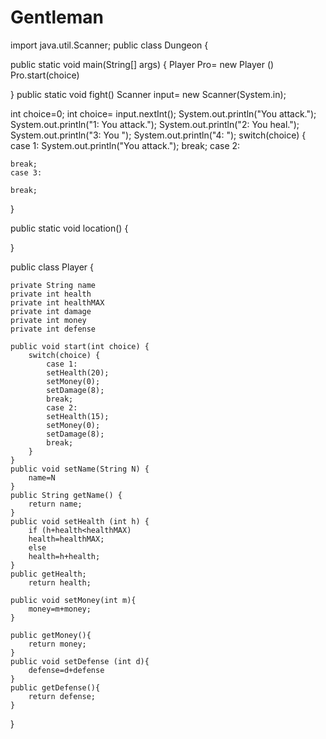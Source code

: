 # Gentleman
import java.util.Scanner;
public class Dungeon {

public static void main(String[] args) {
Player Pro= new Player ()
Pro.start(choice)

}
public static void fight()
Scanner input= new Scanner(System.in);

int choice=0;
int choice= input.nextInt();
System.out.println("You attack.");
System.out.println("1: You attack.");
System.out.println("2: You heal.");
System.out.println("3: You ");
System.out.println("4: ");
switch(choice) {
    case 1:
     System.out.println("You attack.");
    break;
    case 2:
        
    break;
    case 3:
        
    break;
}

public static void location() {
    
}





public class Player {

    private String name
    private int health
    private int healthMAX
    private int damage
    private int money
    private int defense

    public void start(int choice) {
        switch(choice) {
            case 1:
            setHealth(20);
            setMoney(0);
            setDamage(8);
            break;
            case 2:
            setHealth(15);
            setMoney(0);
            setDamage(8);
            break;
        }
    }
    public void setName(String N) {
        name=N
    }
    public String getName() {
        return name;
    }
    public void setHealth (int h) {
        if (h+health<healthMAX)
        health=healthMAX;
        else
        health=h+health;
    }
    public getHealth;
        return health;
        
    public void setMoney(int m){
        money=m+money;
    }

    public getMoney(){
        return money;
    }
    public void setDefense (int d){
        defense=d+defense
    }
    public getDefense(){
        return defense;
    }
}
